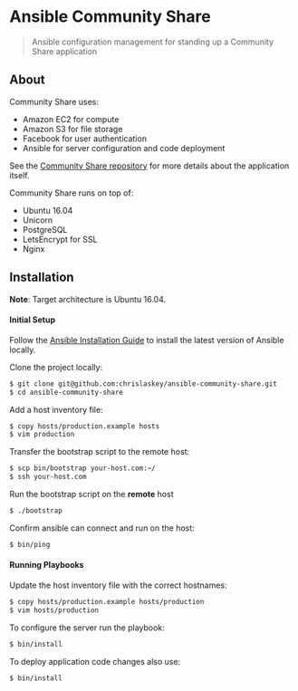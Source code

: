 # Ansible Community Share

> Ansible configuration management for standing up a Community Share application

## About

Community Share uses:

- Amazon EC2 for compute
- Amazon S3 for file storage
- Facebook for user authentication
- Ansible for server configuration and code deployment

See the [Community Share repository](https://github.com/chrislaskey/community-share) for more details about the application itself.

Community Share runs on top of:

- Ubuntu 16.04
- Unicorn
- PostgreSQL
- LetsEncrypt for SSL
- Nginx

## Installation

**Note**: Target architecture is Ubuntu 16.04.

#### Initial Setup

Follow the [Ansible Installation Guide](https://docs.ansible.com/ansible/intro_installation.html) to install the latest version of Ansible locally.

Clone the project locally:

```bash
$ git clone git@github.com:chrislaskey/ansible-community-share.git
$ cd ansible-community-share
```

Add a host inventory file:

```bash
$ copy hosts/production.example hosts
$ vim production
```

Transfer the bootstrap script to the remote host:

```bash
$ scp bin/bootstrap your-host.com:~/
$ ssh your-host.com
```

Run the bootstrap script on the **remote** host

```bash
$ ./bootstrap
```

Confirm ansible can connect and run on the host:

```bash
$ bin/ping
```

#### Running Playbooks

Update the host inventory file with the correct hostnames:

```bash
$ copy hosts/production.example hosts/production
$ vim hosts/production
```

To configure the server run the playbook:

```bash
$ bin/install
```

To deploy application code changes also use:

```bash
$ bin/install
```
